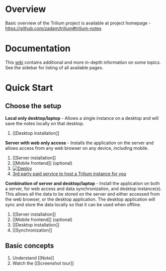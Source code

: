 # Overview
Basic overview of the Trilium project is available at project homepage - https://github.com/zadam/trilium#trilium-notes

# Documentation
This [wiki](https://github.com/zadam/trilium/wiki) contains additional and more in-depth information on some topics. See the sidebar for listing of all available pages.

# Quick Start
## Choose the setup

**Local only desktop/laptop** - Allows a single instance on a desktop and will save the notes locally on that desktop.
1. [[Desktop installation]]

**Server with web only access** - Installs the application on the server and allows access from any web browser on any device, including mobile.
1. [[Server installation]]
2. [[Mobile frontend]] (optional)
3. [![Deploy](https://www.herokucdn.com/deploy/button.svg)](https://heroku.com/deploy?template=https://github.com/feilongfl/trilium-heroku)
4. [3rd party paid service to host a Trilium instance for you](https://trilium.cc/paid-hosting)

**Combination of server and desktop/laptop** - Install the application on both a server, for web access and data synchronization, and desktop instance(s). This allows all the data to be stored on the server and either accessed from the web browser, or the desktop application. The desktop application will sync and store the data locally so that it can be used when offline.
1. [[Server installation]]
2. [[Mobile frontend]] (optional)
3. [[Desktop installation]]
4. [[Synchronization]]

## Basic concepts
1. Understand [[Note]]
2. Watch the [[Screenshot tour]]
